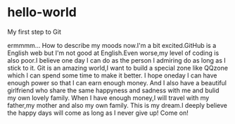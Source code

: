 # hello-world
My first step to Git

ermmmm...
How to describe my moods now.I'm a bit excited.GitHub is a English web but I'm not good at English.Even worse,my level of coding is also poor.I believe one day I can do as the person I admiring do as long as I stick to it.
Git is an amazing world,I want to build a special zone like QQzone which I can spend some time to make it better.
I hope oneday I can have enough power so that I can earn enough money. And I also have a beautiful girlfriend who share the same happyness and sadness with me and bulid my own lovely family. When I have enough money,I will travel with my father,my mother and also my own family.
This is my dream.I deeply believe the happy days will come as long as I never give up! Come on!
